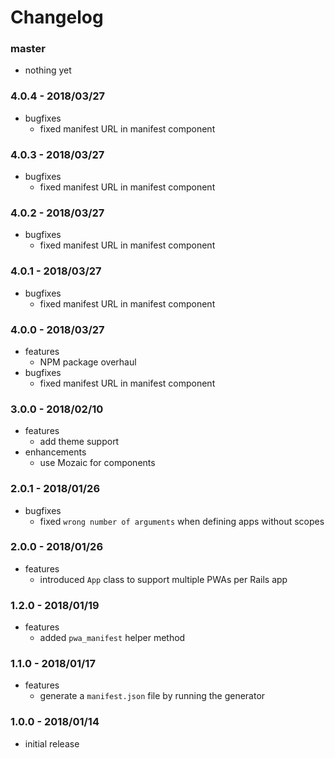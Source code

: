 # Changelog

### master

* nothing yet

### 4.0.4 - 2018/03/27

* bugfixes
    * fixed manifest URL in manifest component

### 4.0.3 - 2018/03/27

* bugfixes
    * fixed manifest URL in manifest component

### 4.0.2 - 2018/03/27

* bugfixes
    * fixed manifest URL in manifest component

### 4.0.1 - 2018/03/27

* bugfixes
    * fixed manifest URL in manifest component

### 4.0.0 - 2018/03/27

* features
    * NPM package overhaul
* bugfixes
    * fixed manifest URL in manifest component

### 3.0.0 - 2018/02/10

* features
    * add theme support
* enhancements
    * use Mozaic for components

### 2.0.1 - 2018/01/26

* bugfixes
    * fixed `wrong number of arguments` when defining apps without scopes

### 2.0.0 - 2018/01/26

* features
    * introduced `App` class to support multiple PWAs per Rails app

### 1.2.0 - 2018/01/19

* features
    * added `pwa_manifest` helper method

### 1.1.0 - 2018/01/17

* features
    * generate a `manifest.json` file by running the generator

### 1.0.0 - 2018/01/14

* initial release
